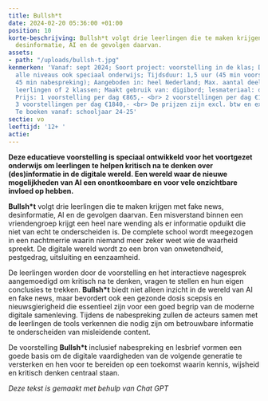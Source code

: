 ```yaml
---
title: Bullsh*t
date: 2024-02-20 05:36:00 +01:00
position: 10
korte-beschrijving: Bullsh*t volgt drie leerlingen die te maken krijgen met fake news,
  desinformatie, AI en de gevolgen daarvan.
assets:
- path: "/uploads/bullsh-t.jpg"
kenmerken: 'Vanaf: sept 2024; Soort project: voorstelling in de klas; Doelgroep: 12+
  alle niveaus ook speciaal onderwijs; Tijdsduur: 1,5 uur (45 min voorstelling en
  45 min nabespreking); Aangeboden in: heel Nederland; Max. aantal deelnemers: 64
  leerlingen of 2 klassen; Maakt gebruik van: digibord; lesmateriaal: digitale educatiekit;
  Prijs: 1 voorstelling per dag €865,- <br> 2 voorstellingen per dag €1395,- <br>
  3 voorstellingen per dag €1840,- <br> De prijzen zijn excl. btw en excl. reiskosten;
  Te boeken vanaf: schooljaar 24-25'
sectie: vo
leeftijd: '12+ '
actie: 
---
```


**Deze educatieve voorstelling is speciaal ontwikkeld voor het voortgezet onderwijs om leerlingen te helpen kritisch na te denken over (des)informatie in de digitale wereld. Een wereld waar de nieuwe mogelijkheden van AI een onontkoombare en voor vele onzichtbare invloed op hebben.**

**Bullsh*t** volgt drie leerlingen die te maken krijgen met fake news, desinformatie, AI en de gevolgen daarvan. Een misverstand binnen een vriendengroep krijgt een heel nare wending als er informatie opduikt die niet van echt te onderscheiden is. De complete school wordt meegezogen in een nachtmerrie waarin niemand meer zeker weet wie de waarheid spreekt. De digitale wereld wordt zo een bron van onwetendheid, pestgedrag, uitsluiting en eenzaamheid.  

De leerlingen worden door de voorstelling en het interactieve nagesprek aangemoedigd om kritisch na te denken, vragen te stellen en hun eigen conclusies te trekken. **Bullsh*t** biedt niet alleen inzicht in de wereld van AI en fake news, maar bevordert ook een gezonde dosis scepsis en nieuwsgierigheid die essentieel zijn voor een goed begrip van de moderne digitale samenleving. Tijdens de nabespreking zullen de acteurs samen met de leerlingen de tools verkennen die nodig zijn om betrouwbare informatie te onderscheiden van misleidende content.

De voorstelling **Bullsh*t** inclusief nabespreking en lesbrief vormen een goede basis om de digitale vaardigheden van de volgende generatie te versterken en hen voor te bereiden op een toekomst waarin kennis, wijsheid en kritisch denken centraal staan. 

*Deze tekst is gemaakt met behulp van Chat GPT*